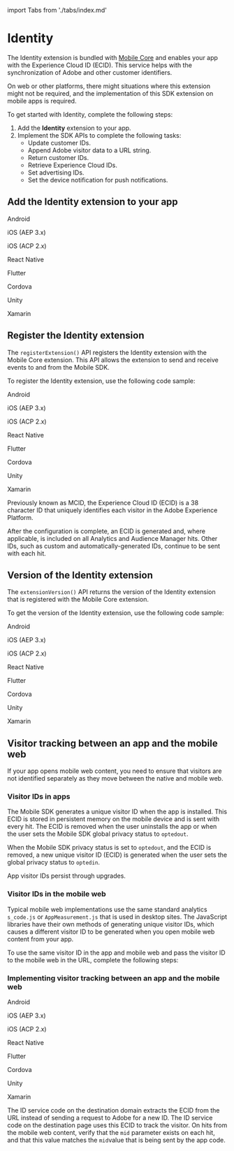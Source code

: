 import Tabs from './tabs/index.md'

# Identity

The Identity extension is bundled with [Mobile Core](../index.md) and enables your app with the Experience Cloud ID (ECID). This service helps with the synchronization of Adobe and other customer identifiers.

<InlineAlert variant="warning" slots="text"/>

On web or other platforms, there might situations where this extension might not be required, and the implementation of this SDK extension on mobile apps is required.

To get started with Identity, complete the following steps:

1. Add the **Identity** extension to your app.
2. Implement the SDK APIs to complete the following tasks:
   * Update customer IDs.
   * Append Adobe visitor data to a URL string.
   * Return customer IDs.
   * Retrieve Experience Cloud IDs.
   * Set advertising IDs.
   * Set the device notification for push notifications.

## Add the Identity extension to your app

<TabsBlock orientation="horizontal" slots="heading, content" repeat="8"/>

Android

<Tabs query="platform=android&task=add"/>

iOS (AEP 3.x)

<Tabs query="platform=ios-aep&task=add"/>

iOS (ACP 2.x)

<Tabs query="platform=ios-acp&task=add"/>

React Native

<Tabs query="platform=react-native&task=add"/>

Flutter

<Tabs query="platform=flutter&task=add"/>

Cordova

<Tabs query="platform=cordova&task=add"/>

Unity

<Tabs query="platform=unity&task=add"/>

Xamarin

<Tabs query="platform=xamarin&task=add"/>

## Register the Identity extension

The `registerExtension()` API registers the Identity extension with the Mobile Core extension. This API allows the extension to send and receive events to and from the Mobile SDK.

To register the Identity extension, use the following code sample:

<TabsBlock orientation="horizontal" slots="heading, content" repeat="8"/>

Android

<Tabs query="platform=android&task=register"/>

iOS (AEP 3.x)

<Tabs query="platform=ios-aep&task=register"/>

iOS (ACP 2.x)

<Tabs query="platform=ios-acp&task=register"/>

React Native

<Tabs query="platform=react-native&task=register"/>

Flutter

<Tabs query="platform=flutter&task=register"/>

Cordova

<Tabs query="platform=cordova&task=register"/>

Unity

<Tabs query="platform=unity&task=register"/>

Xamarin

<Tabs query="platform=xamarin&task=register"/>

<InlineAlert variant="info" slots="text"/>

Previously known as MCID, the Experience Cloud ID (ECID) is a 38 character ID that uniquely identifies each visitor in the Adobe Experience Platform.

After the configuration is complete, an ECID is generated and, where applicable, is included on all Analytics and Audience Manager hits. Other IDs, such as custom and automatically-generated IDs, continue to be sent with each hit.

## Version of the Identity extension

The `extensionVersion()` API returns the version of the Identity extension that is registered with the Mobile Core extension.

To get the version of the Identity extension, use the following code sample:

<TabsBlock orientation="horizontal" slots="heading, content" repeat="8"/>

Android

<Tabs query="platform=android&task=version"/>

iOS (AEP 3.x)

<Tabs query="platform=ios-aep&task=version"/>

iOS (ACP 2.x)

<Tabs query="platform=ios-acp&task=version"/>

React Native

<Tabs query="platform=react-native&task=version"/>

Flutter

<Tabs query="platform=flutter&task=version"/>

Cordova

<Tabs query="platform=cordova&task=version"/>

Unity

<Tabs query="platform=unity&task=version"/>

Xamarin

<Tabs query="platform=xamarin&task=version"/>

## Visitor tracking between an app and the mobile web

If your app opens mobile web content, you need to ensure that visitors are not identified separately as they move between the native and mobile web.

### Visitor IDs in apps

The Mobile SDK generates a unique visitor ID when the app is installed. This ECID is stored in persistent memory on the mobile device and is sent with every hit. The ECID is removed when the user uninstalls the app or when the user sets the Mobile SDK global privacy status to `optedout`.

<InlineAlert variant="info" slots="text"/>

When the Mobile SDK privacy status is set to `optedout`, and the ECID is removed, a new unique visitor ID (ECID) is generated when the user sets the global privacy status to `optedin`.

<InlineAlert variant="info" slots="text"/>

App visitor IDs persist through upgrades.

### Visitor IDs in the mobile web

Typical mobile web implementations use the same standard analytics `s_code.js` or `AppMeasurement.js` that is used in desktop sites. The JavaScript libraries have their own methods of generating unique visitor IDs, which causes a different visitor ID to be generated when you open mobile web content from your app.

To use the same visitor ID in the app and mobile web and pass the visitor ID to the mobile web in the URL, complete the following steps:

### Implementing visitor tracking between an app and the mobile web

<TabsBlock orientation="horizontal" slots="heading, content" repeat="8"/>

Android

<Tabs query="platform=android&task=implement"/>

iOS (AEP 3.x)

<Tabs query="platform=ios-aep&task=implement"/>

iOS (ACP 2.x)

<Tabs query="platform=ios-acp&task=implement"/>

React Native

<Tabs query="platform=react-native&task=implement"/>

Flutter

<Tabs query="platform=flutter&task=implement"/>

Cordova

<Tabs query="platform=cordova&task=implement"/>

Unity

<Tabs query="platform=unity&task=implement"/>

Xamarin

<Tabs query="platform=xamarin&task=implement"/>

The ID service code on the destination domain extracts the ECID from the URL instead of sending a request to Adobe for a new ID. The ID service code on the destination page uses this ECID to track the visitor. On hits from the mobile web content, verify that the `mid` parameter exists on each hit, and that this value matches the `mid`value that is being sent by the app code.


